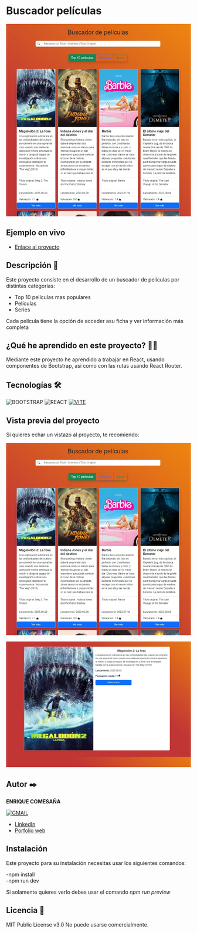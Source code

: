 # Buscador películas

![Imagen del proyecto](https://github.com/k1k3cb/theMovie-React-Bootstrap/blob/main/public/sceenshoot_home.jpg)

## Ejemplo en vivo
 

- [Enlace al proyecto](https://themovie-react-bootstrap.onrender.com)


## Descripción 📑

Este proyecto consiste en el desarrollo de un buscador de películas por distintas categorías:

- Top 10 películas mas populares
- Películas
- Series

Cada película tiene la opción de acceder asu ficha y ver información más completa

## ¿Qué he aprendido en este proyecto? 🙇🏻

Mediante este proyecto he aprendido a trabajar en React, usando componentes de Bootstrap, asi como con las rutas usando React Router.

## Tecnologías 🛠

<!-- Iconos sacados de: https://github.com/hendrasob/badges/blob/master/README.md y https://github.com/alexandresanlim/Badges4-README.md-Profile -->


![BOOTSTRAP](https://img.shields.io/badge/Bootstrap-563D7C?style=for-the-badge&logo=bootstrap&logoColor=white)
![REACT](https://img.shields.io/badge/React-20232A?style=for-the-badge&logo=react&logoColor=61DAFB)
[![VITE](https://img.shields.io/badge/Vite-B73BFE?style=for-the-badge&logo=vite&logoColor=FFD62E)](https://vitejs.dev/)






## Vista previa del proyecto

Si quieres echar un vistazo al proyecto, te recomiendo:

![Captura del proyecto](https://github.com/k1k3cb/theMovie-React-Bootstrap/blob/main/public/sceenshoot_home.jpg)

![Captura del proyecto](https://github.com/k1k3cb/theMovie-React-Bootstrap/blob/main/public/sceenshoot_single.jpg)




## Autor ✒️

**ENRIQUE COMESAÑA**

  [![GMAIL](https://img.shields.io/badge/Gmail-D14836?style=for-the-badge&logo=gmail&logoColor=white)](mailto:enriquecbardev@gmail.com)

<!-- - [enriquecbar@gmail.com](enriquecbar@gmail.com) -->
- [LinkedIn](https://www.linkedin.com/in/enrique-comesa%c3%b1a-312500268/)
- [Porfolio web](https://portfolio-ep5h.onrender.com/)

## Instalación

Este proyecto para su instalación necesitas usar los siguientes comandos:

-npm install <br>
-npm run dev<br>


Si solamente quieres verlo debes usar el comando *npm run preview*

## Licencia 📄

MIT Public License v3.0
No puede usarse comercialmente.